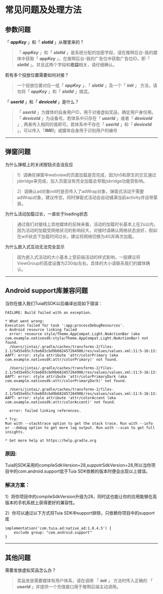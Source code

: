 # 常见问题及处理方法

## 参数问题
「 ***appKey*** 」和「 ***slotId*** 」从哪里来的？
> 「 ***appKey*** 」和「 ***slotId*** 」是系统分配的加密字段，请在推啊后台-我的媒体中获取「 ***appKey*** 」，在推啊后台-我的广告位中获取广告位ID，即「 ***slotId*** 」。并且这两个字段和**收益**相关，请仔细确认。

若有多个投放位置需要如何对接？
> 一个投放位置对应一组「 ***appKey*** 」、「 ***slotId*** 」及一个「 ***init*** 」 方法，请勿将「 ***appKey*** 」和「 ***slotId*** 」搞混。

「 ***userId*** 」和「 ***deviceId*** 」是什么？
> 「 ***userId*** 」为媒体的自身用户ID，用于对接虚拟奖品，确定用户身份用。「 ***deviceId*** 」为设备号。若体系中只存在「 ***userId*** 」或者「 ***deviceId*** 」, 两者传入相同的值即可。若体系中不存在「 ***userId*** 」和「 ***deviceId*** 」，可以传入「***IMEI***」或媒体自身用于识别用户的编号

---

## 弹窗问题
为什么弹框上的关闭按钮点击没反应
> 1）请确任弹窗中webview的页面加载是否完成，因为h5和原生的交互通过jsbridge来完成，加入页面没有完全加载会导致jsbridge功能受影响。

>2）请确认ad对象init时是否传入了adWrap对象，弹窗式活动不需要adWrap对象，建议传空。同时弹窗式活动会自动铺满当前activity并自带蒙层。

为什么活动加载过长，一直处于loading状态
> 通过我们对接线上其他媒体的反映来看，活动的加载时长基本上在2s以内，因为活动的加载受网络状况的影响较大，对接时请确认网络状态良好，假如在wifi状态下加载时间过长，建议将网络切换为4G并再次加载。

为什么嵌入式互动无法完全显示
> 因为嵌入式活动的大小基本上受前端活动的样式影响，一般建议将ViewGroup的高度设置为230dp左右。具体的大小请联系我们的媒体确认。

---
## Android support库兼容问题
当你在接入我们Tuia的SDK以后编译出现如下错误：
```
FAILURE: Build failed with an exception.

* What went wrong:
Execution failed for task ':app:processDebugResources'.
> Android resource linking failed
  error: resource style/Theme.AppCompat.Light.NoActionBar (aka com.example.nativesdk:style/Theme.AppCompat.Light.NoActionBar) not found.
  /Users/jintai/.gradle/caches/transforms-2/files-2.1/5455e65c7cbe603cbd9b682457264906/res/values/values.xml:11:5-16:13: AAPT: error: style attribute 'attr/colorPrimary (aka com.example.nativesdk:attr/colorPrimary)' not found.
      
  /Users/jintai/.gradle/caches/transforms-2/files-2.1/5455e65c7cbe603cbd9b682457264906/res/values/values.xml:11:5-16:13: AAPT: error: style attribute 'attr/colorPrimaryDark (aka com.example.nativesdk:attr/colorPrimaryDark)' not found.
      
  /Users/jintai/.gradle/caches/transforms-2/files-2.1/5455e65c7cbe603cbd9b682457264906/res/values/values.xml:11:5-16:13: AAPT: error: style attribute 'attr/colorAccent (aka com.example.nativesdk:attr/colorAccent)' not found.
      
  error: failed linking references.

* Try:
Run with --stacktrace option to get the stack trace. Run with --info or --debug option to get more log output. Run with --scan to get full insights.

* Get more help at https://help.gradle.org
```
### 原因:
Tuia的SDK采用的compileSdkVersion=28,suppotrSdkVersion=28,所以当你项目中的com.android.support低于Tuia SDK依赖的版本时便会出现以上错误。
### 解决方案：
1）将你项目中的compileSdkVersion升级为28，同时这也能让你的应用能够在高版本的手机系统上获得更好的兼容性。

2）你可以通过以下方式将Tuia SDK中support排除，只依赖你项目中的support库
```
implementation('com.tuia.ad:native_ad:1.0.4.5') {
    exclude group: "com.android.support"
}
```
---

## 其他问题
需要发放虚拟奖品怎么办？
> 奖品发放需要媒体有用户体系，请在调用 「 ***init*** 」 方法时传入正确的 「 ***userId*** 」并提供一个充值接口用于推啊后端主动调用。
